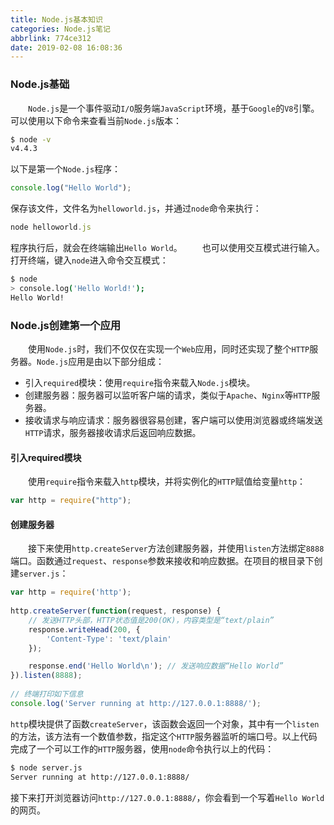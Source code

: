 ```yaml
---
title: Node.js基本知识
categories: Node.js笔记
abbrlink: 774ce312
date: 2019-02-08 16:08:36
---
```

### Node.js基础

&emsp;&emsp;`Node.js`是一个事件驱动`I/O`服务端`JavaScript`环境，基于`Google`的`V8`引擎。可以使用以下命令来查看当前`Node.js`版本：<!--more-->

``` bash
$ node -v
v4.4.3
```

以下是第一个`Node.js`程序：

``` javascript
console.log("Hello World");
```

保存该文件，文件名为`helloworld.js`，并通过`node`命令来执行：

``` javascript
node helloworld.js
```

程序执行后，就会在终端输出`Hello World`。
&emsp;&emsp;也可以使用交互模式进行输入。打开终端，键入`node`进入命令交互模式：

``` bash
$ node
> console.log('Hello World!');
Hello World!
```

### Node.js创建第一个应用

&emsp;&emsp;使用`Node.js`时，我们不仅仅在实现一个`Web`应用，同时还实现了整个`HTTP`服务器。`Node.js`应用是由以下部分组成：

- 引入`required`模块：使用`require`指令来载入`Node.js`模块。
- 创建服务器：服务器可以监听客户端的请求，类似于`Apache`、`Nginx`等`HTTP`服务器。
- 接收请求与响应请求：服务器很容易创建，客户端可以使用浏览器或终端发送`HTTP`请求，服务器接收请求后返回响应数据。

#### 引入required模块

&emsp;&emsp;使用`require`指令来载入`http`模块，并将实例化的`HTTP`赋值给变量`http`：

``` javascript
var http = require("http");
```

#### 创建服务器

&emsp;&emsp;接下来使用`http.createServer`方法创建服务器，并使用`listen`方法绑定`8888`端口。函数通过`request`、`response`参数来接收和响应数据。在项目的根目录下创建`server.js`：

``` javascript
var http = require('http');
​
http.createServer(function(request, response) {
    // 发送HTTP头部，HTTP状态值是200(OK)，内容类型是“text/plain”
    response.writeHead(200, {
        'Content-Type': 'text/plain'
    });

    response.end('Hello World\n'); // 发送响应数据“Hello World”
}).listen(8888);
​
// 终端打印如下信息
console.log('Server running at http://127.0.0.1:8888/');
```

`http`模块提供了函数`createServer`，该函数会返回一个对象，其中有一个`listen`的方法，该方法有一个数值参数，指定这个`HTTP`服务器监听的端口号。以上代码完成了一个可以工作的`HTTP`服务器，使用`node`命令执行以上的代码：

``` bash
$ node server.js
Server running at http://127.0.0.1:8888/
```

接下来打开浏览器访问`http://127.0.0.1:8888/`，你会看到一个写着`Hello World`的网页。